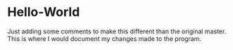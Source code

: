# Hello-World
Just adding some comments to make this different than the original master.
This is where I would document my changes made to the program.
